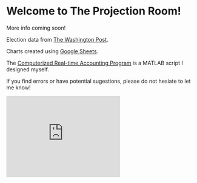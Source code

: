 # Welcome to The Projection Room!
More info coming soon!



Election data from [The Washington Post](https://www.washingtonpost.com/elections/election-results/2020-primary-results/).

Charts created using [Google Sheets](https://www.google.com/sheets/about/).

The [Computerized Real-time Accounting Program](https://github.com/zecellomaster/the-coverage-gasm/blob/master/CRAP.m) is a MATLAB script I designed myself.

If you find errors or have potential sugestions, please do not hesiate to let me know!

<!-- Begin 270towin.com 2020 Presidential Election Countdown Widget -->
<iframe src="https://www.270towin.com/2020-countdown-clock/widget300x200.php" width="300" height="215" border="0" frameBorder="0">
    Browser not supported. Visit <a href="https://www.270towin.com/">www.270towin.com</a>
</iframe>
<!-- End 270towin.com 2020 Presidential Election Countdown widget -->

<!--<meta http-equiv="refresh" content="360" />-->

<html>
  <head>
    <script type="text/javascript" src="https://www.gstatic.com/charts/loader.js"></script>
    <script type="text/javascript">
      google.charts.load('current', {'packages':['corechart']});
      google.charts.setOnLoadCallback(drawSeriesChart);

    function drawSeriesChart() {

      var data = google.visualization.arrayToDataTable([
        ['ID', 'Life Expectancy', 'Fertility Rate', 'Region',     'Population'],
        ['CAN',    80.66,              1.67,      'North America',  33739900],
        ['DEU',    79.84,              1.36,      'Europe',         81902307],
        ['DNK',    78.6,               1.84,      'Europe',         5523095],
        ['EGY',    72.73,              2.78,      'Middle East',    79716203],
        ['GBR',    80.05,              2,         'Europe',         61801570],
        ['IRN',    72.49,              1.7,       'Middle East',    73137148],
        ['IRQ',    68.09,              4.77,      'Middle East',    31090763],
        ['ISR',    81.55,              2.96,      'Middle East',    7485600],
        ['RUS',    68.6,               1.54,      'Europe',         141850000],
        ['USA',    78.09,              2.05,      'North America',  307007000]
      ]);

      var options = {
        title: 'Correlation between life expectancy, fertility rate ' +
               'and population of some world countries (2010)',
        hAxis: {title: 'Life Expectancy'},
        vAxis: {title: 'Fertility Rate'},
        bubble: {textStyle: {fontSize: 11}}
      };

      var chart = new google.visualization.BubbleChart(document.getElementById('series_chart_div'));
      chart.draw(data, options);
    }
    </script>
  </head>
  <body>
    <div id="series_chart_div" style="width: 900px; height: 500px;"></div>
  </body>
</html>

    function drawGID() {
      var queryString = encodeURIComponent('SELECT A, H, O, Q, R, U LIMIT 5 OFFSET 8');

      var query = new google.visualization.Query(
          'https://docs.google.com/spreadsheets/d/1XWJLkAwch5GXAt_7zOFDcg8Wm8Xv29_8PWuuW15qmAE/gviz/tq?gid=0&headers=1&tq=' + queryString);
      query.send(handleQueryResponse);
    }

    function handleQueryResponse(response) {
      if (response.isError()) {
        alert('Error in query: ' + response.getMessage() + ' ' + response.getDetailedMessage());
        return;
      }

      var data = response.getDataTable();
      var chart = new google.visualization.ColumnChart(document.getElementById('chart_div'));
      chart.draw(data, { height: 400 });
    }
